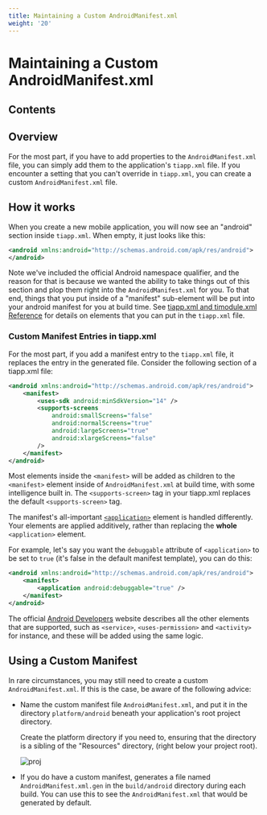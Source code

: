 ```yaml
---
title: Maintaining a Custom AndroidManifest.xml
weight: '20'
---
```


# Maintaining a Custom AndroidManifest.xml

## Contents

## Overview

For the most part, if you have to add properties to the `AndroidManifest.xml` file, you can simply add them to the application's `tiapp.xml` file. If you encounter a setting that you can't override in `tiapp.xml`, you can create a custom `AndroidManifest.xml` file.

## How it works

When you create a new mobile application, you will now see an "android" section inside `tiapp.xml`. When empty, it just looks like this:

```xml
<android xmlns:android="http://schemas.android.com/apk/res/android">
</android>
```

Note we've included the official Android namespace qualifier, and the reason for that is because we wanted the ability to take things out of this section and plop them right into the `AndroidManifest.xml` for you. To that end, things that you put inside of a "manifest" sub-element will be put into your android manifest for you at build time. See [tiapp.xml and timodule.xml Reference](/guide/Titanium_SDK/Titanium_SDK_Guide/Appendices/tiapp.xml_and_timodule.xml_Reference/) for details on elements that you can put in the `tiapp.xml` file.

### Custom Manifest Entries in tiapp.xml

For the most part, if you add a manifest entry to the `tiapp.xml` file, it replaces the entry in the generated file. Consider the following section of a tiapp.xml file:

```xml
<android xmlns:android="http://schemas.android.com/apk/res/android">
    <manifest>
        <uses-sdk android:minSdkVersion="14" />
        <supports-screens
            android:smallScreens="false"
            android:normalScreens="true"
            android:largeScreens="true"
            android:xlargeScreens="false"
        />
    </manifest>
</android>
```

Most elements inside the `<manifest>` will be added as children to the `<manifest>` element inside of `AndroidManifest.xml` at build time, with some intelligence built in. The `<supports-screen>` tag in your tiapp.xml replaces the default `<supports-screen>` tag.

The manifest's all-important [`<application>`](http://developer.android.com/guide/topics/manifest/application-element.html) element is handled differently. Your elements are applied additively, rather than replacing the **whole** `<application>` element.

For example, let's say you want the `debuggable` attribute of `<application>` to be set to `true` (it's false in the default manifest template), you can do this:

```xml
<android xmlns:android="http://schemas.android.com/apk/res/android">
    <manifest>
        <application android:debuggable="true" />
    </manifest>
</android>
```

The official [Android Developers](http://developer.android.com/guide/topics/manifest/manifest-intro.html) website describes all the other elements that are supported, such as `<service>`, `<uses-permission>` and `<activity>` for instance, and these will be added using the same logic.

## Using a Custom Manifest

In rare circumstances, you may still need to create a custom `AndroidManifest.xml`. If this is the case, be aware of the following advice:

* Name the custom manifest file `AndroidManifest.xml`, and put it in the directory `platform/android` beneath your application's root project directory.

    Create the platform directory if you need to, ensuring that the directory is a sibling of the "Resources" directory, (right below your project root).

    ![proj](./proj.png)

* If you do have a custom manifest, generates a file named `AndroidManifest.xml.gen` in the `build/android` directory during each build. You can use this to see the `AndroidManifest.xml` that would be generated by default.

